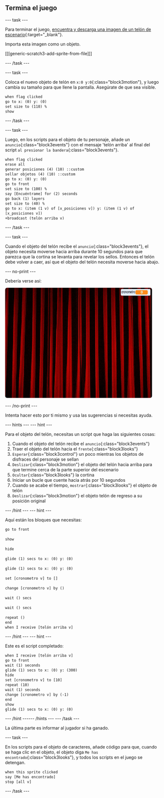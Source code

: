 ## Termina el juego

--- task ---

Para terminar el juego, [encuentra y descarga una imagen de un telón de escenario](https://www.google.co.uk/search?q=stage+curtain&source=lnms&tbm=isch&sa=X&ved=0ahUKEwjKg9O1k8_VAhXSL1AKHe1HDMIQ_AUICigB&biw=1362&bih=584){:target="_blank"}.

Importa esta imagen como un objeto.

[[[generic-scratch3-add-sprite-from-file]]]

--- /task ---

--- task ---

Coloca el nuevo objeto de telón en `x:0 y:0`{:class="block3motion"}, y luego cambia su tamaño para que llene la pantalla. Asegúrate de que sea visible.

```blocks3
when flag clicked
go to x: (0) y: (0)
set size to (110) %
show
```

--- /task ---

--- task ---

Luego, en los scripts para el objeto de tu personaje, añade un `anuncio`{:class="block3events"} con el mensaje 'telón arriba' al final del script `al presionar la bandera`{:class="block3events"}.

```blocks3
when flag clicked
erase all
generar posiciones (4) (10) ::custom
sellar objetos (4) (10) ::custom
go to x: (0) y: (0)
go to front
set size to (100) %
say [Encuéntrame] for (2) seconds
go back (1) layers
set size to (40) %
go to x: (item (1 v) of [x_posiciones v]) y: (item (1 v) of [x_posiciones v])
+broadcast (telón arriba v)
```

--- /task ---

--- task ---

Cuando el objeto del telón recibe el `anuncio`{:class="block3events"}, el objeto necesita moverse hacia arriba durante 10 segundos para que parezca que la cortina se levanta para revelar los sellos. Entonces el telón debe volver a caer, así que el objeto del telón necesita moverse hacia abajo.

--- no-print ---

Debería verse así:

![demo 2](images/demo_2.gif)

--- /no-print ---

Intenta hacer esto por ti mismo y usa las sugerencias si necesitas ayuda.

--- hints ---
 --- hint ---

Para el objeto del telón, necesitas un script que haga las siguientes cosas:

1. Cuando el objeto del telón recibe el `anuncio`{:class="block3events"}
2. Traer el objeto del telón hacia el `frente`{:class="block3looks"}
3. `Esperar`{:class="block3control"} un poco mientras los objetos de disfraces del personaje se sellan
4. `Deslizar`{:class="block3motion"} el objeto del telón hacia arriba para que termine cerca de la parte superior del escenario
5. `Ocultar`{:class="block3looks"} la cortina
6. Iniciar un bucle que cuente hacia atrás por 10 segundos
7. Cuando se acabe el tiempo, `mostrar`{:class="block3looks"} el objeto de telón
8. `Deslizar`{:class="block3motion"} el objeto telón de regreso a su posición original

--- /hint --- --- hint ---

Aquí están los bloques que necesitas:

```blocks3
go to front

show

hide

glide (1) secs to x: (0) y: (0)

glide (1) secs to x: (0) y: (0)

set [cronometro v] to []

change [cronometro v] by ()

wait () secs

wait () secs

repeat ()
end
when I receive [telón arriba v]
```

--- /hint --- --- hint ---

Este es el script completado:

```blocks3
when I receive [telón arriba v]
go to front
wait (1) seconds
glide (1) secs to x: (0) y: (300)
hide
set [cronometro v] to [10]
repeat (10)
wait (1) seconds
change [cronometro v] by (-1)
end
show
glide (1) secs to x: (0) y: (0)
```

--- /hint ------ /hints --- --- /task ---

La última parte es informar al jugador si ha ganado.

--- task ---

En los scripts para el objeto de caracteres, añade código para que, cuando se haga clic en el objeto, el objeto diga `Me has encontrado`{:class="block3looks"}, y todos los scripts en el juego se detengan.

```blocks3
when this sprite clicked
say [Me has encontrado]
stop [all v]
```

--- /task ---